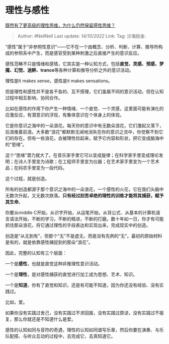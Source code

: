 # 理性与感性
[既然有了更高级的理性思维，为什么仍然保留感性思维？](https://www.zhihu.com/question/551797595/answer/2713416505)

> Author: #NellNell
> Last update: *14/10/2022*
> Link:
> Tag:
> 沙海拾金:

“感性”属于“非参照性意识”——它不在一个由概念、分析、判断、计算、推导所构成的参照系中产生，而是感官受到某种刺激之后直接产生的意识反应。

感性范畴不只是情绪和感情，它其实是一种认知方式，包括**直觉、灵感、预感、梦魇、幻觉、迷醉、trance**等各种计算和推导分析之外的意识活动。

理性是It makes sense，感性是it makes sensations。

但是理性和感性并不是各干各的、互不搭理，它们虽属不同的意识活动，但在认知过程中相互影响、协同合作。

比如在感性的作用下你产生一种情绪、一个直觉、一个灵感，这里面可能有演化的应激反应，有潜意识的浮现，有集体意识在个体身上的体现。

它是你意识之海中的一朵浪花。每天你的意识中有无数朵浪花，它们激起又落下，后浪推着前浪。大多数“浪花”都默默无闻地消失在你的意识之流中，你觉察不到它们的存在。但有一些浪花，会被理性捡起来，赋予它内容和形状，把它变成脑海中的“思绪”。

这个“思绪”潜力就大了。在音乐家手里它可以变成旋律；在科学家手里变成理论发明；在诗人手里变为诗歌；在工程师手里变为仪器；在艺术家手里变为一个艺术品；在码农手里变为一段代码。

这个过程，就是创造。

所有的创造都源于那个意识之海中的一朵浪花，一个感性的火花，它在我们头脑中无数次升起，又无数次跌落。**只有经过刻苦卓绝的理性的训练才能将其捕获，赋予其生命**。

你要从middle C开始，从识字开始，从运笔开始，从背公式、从基本的计算机语言语法开始，不断的学习，不断的精进，不断的打磨。数十年如一日，你才有可能抓住那朵浪花，将它通过理性的手段表达和实现出来，完成现实中的创造。

创造是“从无到有”，但那个“无”不是虚无，而是没有先例的“无”。最初的原始材料是有的，就是依靠感性捕捉到的那朵“浪花”。

因此，完整的认知有三个层面：

一个是**感性**，也就是直觉这种非推理性意识活动。

一个是**理性**，是对感性捕获的直觉进行加工成为思想、艺术、知识。

一个是**知道**，你有了直觉和知识，还是有可能不知道，因为你还没有经验、没有实践过。

比如，爱。

如果你没有实践过舍己，没有实践过不求回报，没有实践过原谅，没有实践过不报复，那么你就还是不知道什么是爱。

感性的认知如同与音符的奇遇，理性的认知如同谱写乐章，然后你要在演奏、与乐队配搭、与听众互动的过程中，去完成它，去真知道它。

